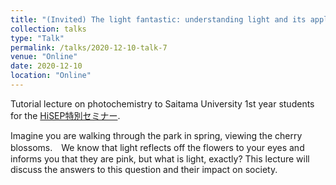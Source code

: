 ```yaml
---
title: "(Invited) The light fantastic: understanding light and its applications"
collection: talks
type: "Talk"
permalink: /talks/2020-12-10-talk-7
venue: "Online"
date: 2020-12-10
location: "Online"
---
```


Tutorial lecture on photochemistry to Saitama University 1st year students for the [HiSEP特別セミナー](http://www.saitama-u.ac.jp/sci/topix/detail/2020-1125-2254-31.html).

Imagine you are walking through the park in spring, viewing the cherry blossoms.　We know that light reflects off the flowers to your eyes and informs you that they are pink, but what is light, exactly? This lecture will discuss the answers to this question and their impact on society.